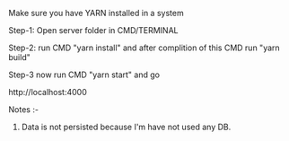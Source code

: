 Make sure you have YARN installed in a system

Step-1:
Open server folder in CMD/TERMINAL

Step-2:
run CMD "yarn install" and after complition of this CMD run
"yarn build"

Step-3
now run CMD "yarn start" and go

http://localhost:4000



Notes :-

1. Data is not persisted because I'm have not used any DB.